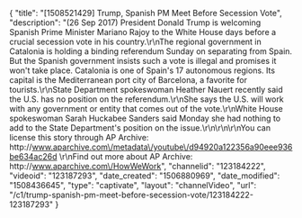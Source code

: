 {
    "title": "[1508521429] Trump, Spanish PM Meet Before Secession Vote",
    "description": "(26 Sep 2017) President Donald Trump is welcoming Spanish Prime Minister Mariano Rajoy to the White House days before a crucial secession vote in his country.\r\nThe regional government in Catalonia is holding a binding referendum Sunday on separating from Spain. But the Spanish government insists such a vote is illegal and promises it won't take place. Catalonia is one of Spain's 17 autonomous regions. Its capital is the Mediterranean port city of Barcelona, a favorite for tourists.\r\nState Department spokeswoman Heather Nauert recently said the U.S. has no position on the referendum.\r\nShe says the U.S. will work with any government or entity that comes out of the vote.\r\nWhite House spokeswoman Sarah Huckabee Sanders said Monday she had nothing to add to the State Department's position on the issue.\r\n\r\n\r\nYou can license this story through AP Archive: http:\/\/www.aparchive.com\/metadata\/youtube\/d94920a122356a90eee936be634ac26d \r\nFind out more about AP Archive: http:\/\/www.aparchive.com\/HowWeWork",
    "channelid": "123184222",
    "videoid": "123187293",
    "date_created": "1506880969",
    "date_modified": "1508436645",
    "type": "captivate",
    "layout": "channelVideo",
    "url": "\/c1\/trump-spanish-pm-meet-before-secession-vote\/123184222-123187293"
}